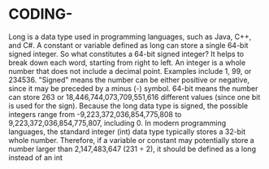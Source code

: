 # CODING-
Long is a data type used in programming languages, such as Java, C++, and C#. A constant or variable defined as long can store a single 64-bit signed integer.  So what constitutes a 64-bit signed integer? It helps to break down each word, starting from right to left. An integer is a whole number that does not include a decimal point. Examples include 1, 99, or 234536. "Signed" means the number can be either positive or negative, since it may be preceded by a minus (-) symbol. 64-bit means the number can store 263 or 18,446,744,073,709,551,616 different values (since one bit is used for the sign). Because the long data type is signed, the possible integers range from -9,223,372,036,854,775,808 to 9,223,372,036,854,775,807, including 0.  In modern programming languages, the standard integer (int) data type typically stores a 32-bit whole number. Therefore, if a variable or constant may potentially store a number larger than 2,147,483,647 (231 ÷ 2), it should be defined as a long instead of an int
